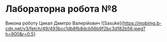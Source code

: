 # Лабораторна робота №8
Викона роботу Цикал Дмитро Валерійович 
![Sasuke]{https://mobimg.b-cdn.net/v3/fetch/49/493bcc1db8fb8dcb56b9f2bc3d182b56.jpeg?h=900&r=0.5}

